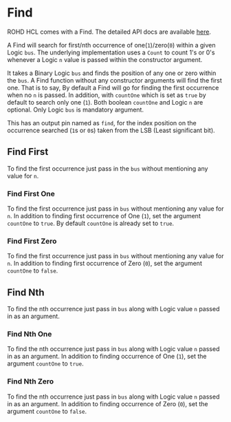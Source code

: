 # Find

ROHD HCL comes with a Find.  The detailed API docs are available [here](https://intel.github.io/rohd-hcl/rohd_hcl/rohd_hcl-library.html).

A Find will search for first/nth occurrence of one(`1`)/zero(`0`) within a given Logic `bus`.
The underlying implementation uses a `Count` to count 1's or 0's whenever a Logic `n` value
is passed within the constructor argument.

It takes a Binary Logic `bus` and finds the position of any one or zero within the `bus`. A Find function without any constructor arguments will find the first one.
That is to say, By default a Find will go for finding the first occurrence when no `n` is passed. In addition, with `countOne` which is set as `true` by default to
search only one (`1`). Both boolean `countOne` and Logic `n` are optional. Only Logic `bus` is mandatory argument.

This has an output pin named as `find`, for the index position on the occurrence searched (`1`s or `0`s) taken from the LSB (Least significant bit).

## Find First

To find the first occurrence just pass in the `bus` without mentioning any value for `n`.

### Find First One

To find the first occurrence just pass in `bus` without mentioning any value for `n`. In addition to finding first occurrence of One (`1`), set the argument `countOne` to `true`.
By default `countOne` is already set to `true`.

### Find First Zero

To find the first occurrence just pass in `bus` without mentioning any value for `n`. In addition to finding first occurrence of Zero (`0`), set the argument `countOne` to `false`.

## Find Nth

To find the nth occurrence just pass in `bus` along with Logic value `n` passed in as an argument.

### Find Nth One

To find the nth occurrence just pass in `bus` along with Logic value `n` passed in as an argument. In addition to finding occurrence of One (`1`), set the argument `countOne` to `true`.

### Find Nth Zero

To find the nth occurrence just pass in `bus` along with Logic value `n` passed in as an argument. In addition to finding occurrence of Zero (`0`), set the argument `countOne` to `false`.
